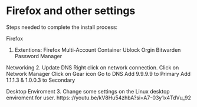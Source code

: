 # Firefox and other settings

Steps needed to complete the install process:

Firefox
1. Extentions:
    Firefox Multi-Account Container
    Ublock Orgin
    Bitwarden Password Manager

Networking
2. Update DNS
    Right click on network connection.
    Click on Network Manager
    Click on Gear icon
    Go to DNS
    Add 9.9.9.9 to Primary
    Add 1.1.1.3 & 1.0.0.3 to Secondary

Desktop Enviroment
3. Change some settings on the Linux desktop enviroment for user.
    https:://youtu.be/kV8Hu54zhbA?si=A7-03y1x4TdVu_92

